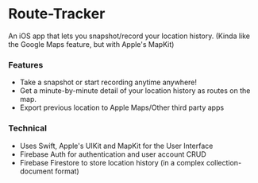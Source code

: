 # Route-Tracker
An iOS app that lets you snapshot/record your location history. (Kinda like the Google Maps feature, but with Apple's MapKit)

### Features
- Take a snapshot or start recording anytime anywhere!
- Get a minute-by-minute detail of your location history as routes on the map.
- Export previous location to Apple Maps/Other third party apps

### Technical
- Uses Swift, Apple's UIKit and MapKit for the User Interface
- Firebase Auth for authentication and user account CRUD
- Firebase Firestore to store location history (in a complex collection-document format)
